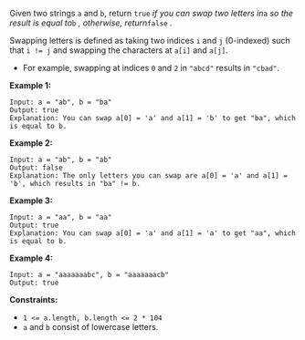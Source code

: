 Given two strings `a` and `b`, return `true` _if you can swap two letters
in_`a` _so the result is equal to_`b` _, otherwise, return_`false` _._

Swapping letters is defined as taking two indices `i` and `j` (0-indexed) such
that `i != j` and swapping the characters at `a[i]` and `a[j]`.

  * For example, swapping at indices `0` and `2` in `"abcd"` results in `"cbad"`.



**Example 1:**

    
    
    Input: a = "ab", b = "ba"
    Output: true
    Explanation: You can swap a[0] = 'a' and a[1] = 'b' to get "ba", which is equal to b.
    

**Example 2:**

    
    
    Input: a = "ab", b = "ab"
    Output: false
    Explanation: The only letters you can swap are a[0] = 'a' and a[1] = 'b', which results in "ba" != b.
    

**Example 3:**

    
    
    Input: a = "aa", b = "aa"
    Output: true
    Explanation: You can swap a[0] = 'a' and a[1] = 'a' to get "aa", which is equal to b.
    

**Example 4:**

    
    
    Input: a = "aaaaaaabc", b = "aaaaaaacb"
    Output: true
    



**Constraints:**

  * `1 <= a.length, b.length <= 2 * 104`
  * `a` and `b` consist of lowercase letters.

